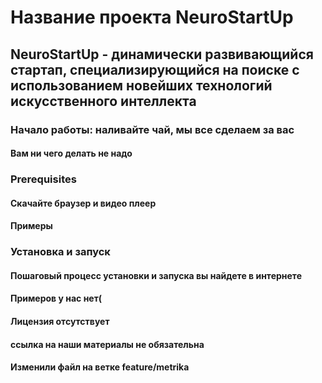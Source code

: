 # Название проекта NeuroStartUp

## NeuroStartUp - динамически развивающийся стартап, специализирующийся на поиске с использованием новейших технологий искусственного интеллекта


### Начало работы: наливайте чай, мы все сделаем за вас
#### Вам ни чего делать не надо

### Prerequisites
#### Скачайте браузер и видео плеер

#### Примеры

### Установка и запуск
#### Пошаговый процесс установки и запуска вы найдете в интернете

#### Примеров у нас нет(
#### Лицензия отсутствует
#### ссылка на наши материалы не обязательна
#### Изменили файл на ветке feature/metrika

